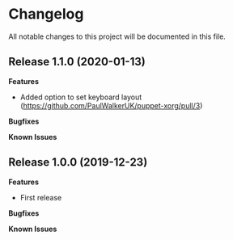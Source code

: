 # Changelog

All notable changes to this project will be documented in this file.

## Release 1.1.0 (2020-01-13)

**Features**
* Added option to set keyboard layout (https://github.com/PaulWalkerUK/puppet-xorg/pull/3)

**Bugfixes**

**Known Issues**

## Release 1.0.0 (2019-12-23)

**Features**
* First release

**Bugfixes**

**Known Issues**
